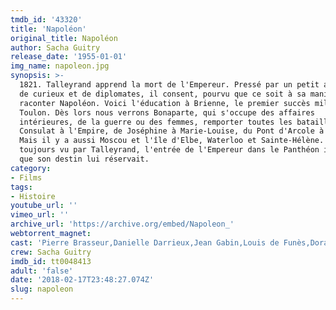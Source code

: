 ```yaml
---
tmdb_id: '43320'
title: 'Napoléon'
original_title: Napoléon
author: Sacha Guitry
release_date: '1955-01-01'
img_name: napoleon.jpg
synopsis: >-
  1821. Talleyrand apprend la mort de l'Empereur. Pressé par un petit auditoire
  de curieux et de diplomates, il consent, pourvu que ce soit à sa manière, à
  raconter Napoléon. Voici l'éducation à Brienne, le premier succès militaire à
  Toulon. Dès lors nous verrons Bonaparte, qui s'occupe des affaires
  intérieures, de la guerre ou des femmes, remporter toutes les batailles. Du
  Consulat à l'Empire, de Joséphine à Marie-Louise, du Pont d'Arcole à Wagram.
  Mais il y a aussi Moscou et l'île d'Elbe, Waterloo et Sainte-Hélène. Et enfin,
  toujours vu par Talleyrand, l'entrée de l'Empereur dans le Panthéon imaginaire
  que son destin lui réservait.
category:
- Films
tags: 
- Histoire
youtube_url: ''
vimeo_url: ''
archive_url: 'https://archive.org/embed/Napoleon_'
webtorrent_magnet:
cast: 'Pierre Brasseur,Danielle Darrieux,Jean Gabin,Louis de Funès,Dora Doll'
crew: Sacha Guitry
imdb_id: tt0048413
adult: 'false'
date: '2018-02-17T23:48:27.074Z'
slug: napoleon
---
```

